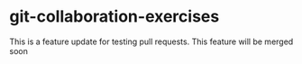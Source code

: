 # git-collaboration-exercises


This is a feature update for testing pull requests. This feature will be merged soon


